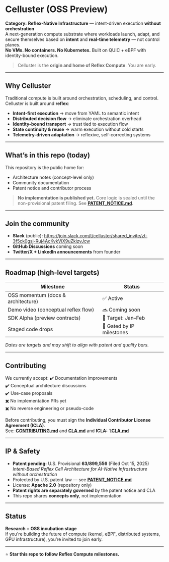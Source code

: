 # Celluster (OSS Preview)

**Category:** **Reflex-Native Infrastructure** — intent-driven execution **without orchestration**  
A next-generation compute substrate where workloads launch, adapt, and secure themselves based on **intent** and **real-time telemetry** — not control planes.  
**No VMs. No containers. No Kubernetes.** Built on QUIC + eBPF with identity-bound execution.

> Celluster is the **origin and home of Reflex Compute**. You are early.

---

## Why Celluster
Traditional compute is built around orchestration, scheduling, and control. Celluster is built around **reflex**:
- **Intent-first execution** → move from YAML to semantic intent
- **Distributed decision flow** → eliminate orchestration overhead
- **Identity-bound transport** → trust tied to execution flow
- **State continuity & reuse** → warm execution without cold starts
- **Telemetry-driven adaptation** → reflexive, self-correcting systems

---

## What’s in this repo (today)
This repository is the public home for:
- Architecture notes (concept-level only)
- Community documentation
- Patent notice and contributor process

> **No implementation is published yet.** Core logic is sealed until the non-provisional patent filing. See **[PATENT_NOTICE.md](./PATENT_NOTICE.md)**.

---

## Join the community
- **Slack** (public): https://join.slack.com/t/celluster/shared_invite/zt-3f5ck0gsj-Ruj4AcKvkViX9uZkizvJcw  
- **GitHub Discussions** coming soon  
- **Twitter/X + LinkedIn announcements** from founder

---

## Roadmap (high-level targets)
| Milestone | Status |
|-----------|--------|
| OSS momentum (docs & architecture) | ✅ Active |
| Demo video (conceptual reflex flow) | 🔜 Coming soon |
| SDK Alpha (preview contracts) | 🎯 Target: Jan–Feb |
| Staged code drops | 🔐 Gated by IP milestones |

*Dates are targets and may shift to align with patent and quality bars.*

---

## Contributing
We currently accept:
✔️ Documentation improvements  
✔️ Conceptual architecture discussions  
✔️ Use-case proposals  
✖️ No implementation PRs yet  
✖️ No reverse engineering or pseudo-code  

Before contributing, you must sign the **Individual Contributor License Agreement (ICLA)**.  
See: 
**[CONTRIBUTING.md](./CONTRIBUTING.md)** and **[CLA.md](./CLA.md)**  and 
**ICLA:** `**[ICLA.md](./ICLA.md)**

---

## IP & Safety
- **Patent pending:** U.S. Provisional **63/899,556** (Filed Oct 15, 2025)  
  *Intent-Based Reflex Cell Architecture for AI-Native Infrastructure without orchestration*  
- Protected by U.S. patent law — see **[PATENT_NOTICE.md](./PATENT_NOTICE.md)**  
- License: **Apache 2.0** (repository only)  
- **Patent rights are separately governed** by the patent notice and CLA  
- This repo shares **concepts only**, not implementation

---

## Status
**Research + OSS incubation stage**  
If you're building the future of compute (kernel, eBPF, distributed systems, GPU infrastructure), you’re invited to join early.

---

⭐ **Star this repo to follow Reflex Compute milestones.**
